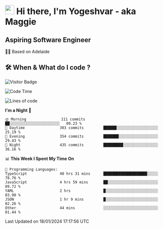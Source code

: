 <h1><img src="https://emojis.slackmojis.com/emojis/images/1531849430/4246/blob-sunglasses.gif?1531849430" width="30"/> Hi there, I'm Yogeshvar - aka Maggie</h1>

## Aspiring Software Engineer
🏂🏻  Based on Adelaide 

## 🛠 When & What do I code ?  

![Visitor Badge](https://visitor-badge.feriirawann.repl.co?username=yogeshvar&repo=yogeshvar&label=Visitors&style=plastic&color=%23457BFF&contentType=svg)

<!--START_SECTION:waka-->
![Code Time](http://img.shields.io/badge/Code%20Time-2%2C607%20hrs%2017%20mins-blue)

![Lines of code](https://img.shields.io/badge/From%20Hello%20World%20I%27ve%20Written-4.1%20million%20lines%20of%20code-blue)

**I'm a Night 🦉** 

```text
🌞 Morning                111 commits         ██░░░░░░░░░░░░░░░░░░░░░░░   09.23 % 
🌆 Daytime                303 commits         ██████░░░░░░░░░░░░░░░░░░░   25.19 % 
🌃 Evening                354 commits         ███████░░░░░░░░░░░░░░░░░░   29.43 % 
🌙 Night                  435 commits         █████████░░░░░░░░░░░░░░░░   36.16 % 
```


📊 **This Week I Spent My Time On** 

```text
💬 Programming Languages: 
TypeScript               40 hrs 31 mins      ████████████████████░░░░░   78.76 % 
JavaScript               4 hrs 59 mins       ██░░░░░░░░░░░░░░░░░░░░░░░   09.72 % 
YAML                     2 hrs               █░░░░░░░░░░░░░░░░░░░░░░░░   03.90 % 
JSON                     1 hr 9 mins         █░░░░░░░░░░░░░░░░░░░░░░░░   02.26 % 
Other                    44 mins             ░░░░░░░░░░░░░░░░░░░░░░░░░   01.44 % 
```


 Last Updated on 18/01/2024 17:17:56 UTC
<!--END_SECTION:waka-->
